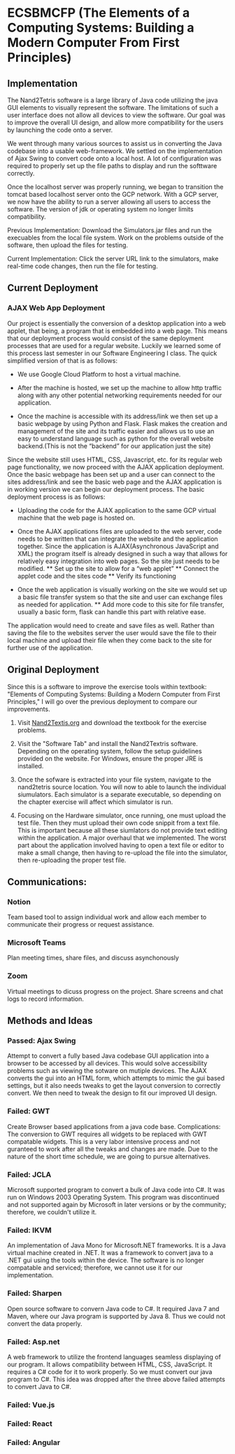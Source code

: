 # ECSBMCFP (The Elements of a Computing Systems: Building a Modern Computer From First Principles)


## Implementation
The Nand2Tetris software is a large library of Java code utilizing the java GUI elements to visually represent the software. The limitations of such a user interface does not allow all devices to view the software. Our goal was to improve the overall UI design, and allow more compatibility for the users by launching the code onto a server.

We went through many various sources to assist us in converting the Java codebase into a usable web-framework. We settled on the implementation of Ajax Swing to convert code onto a local host. A lot of configuration was required to properly set up the file paths to display and run the softtware correctly.

Once the localhost server was properly running, we began to transition the tomcat based localhost server onto the GCP network. With a GCP server, we now have the ability to run a server allowing all users to access the software. The version of jdk or operating system no longer limits compatibility.

Previous Implementation: Download the Simulators.jar files and run the execuables from the local file system. Work on the problems outside of the software, then upload the files for testing.

Current Implementation: Click the server URL link to the simulators, make real-time code changes, then run the file for testing. 

## Current Deployment
### AJAX Web App Deployment

Our project is essentially the conversion of a desktop application into a web applet, that being, a program that is embedded into a web page. This means that our deployment process would consist of the same deployment processes that are used for a regular website. Luckily we learned some of this process last semester in our Software Engineering I class. The quick simplified version of that is as follows:

 * We use Google Cloud Platform to host a virtual machine. 

 * After the machine is hosted, we set up the machine to allow http traffic along with any other potential networking requirements needed for our application.

 * Once the machine is accessible with its address/link we then set up a basic webpage by using Python and Flask. Flask makes the creation and management of the site and its traffic easier and allows us to use an easy to understand language such as python for the overall website backend.(This is not the “backend” for our application just the site)

Since the website still uses HTML, CSS, Javascript, etc. for its regular web page functionality, we now proceed with the AJAX application deployment. Once the basic webpage has been set up and a user can connect to the sites address/link and see the basic web page and the AJAX application is in working version we can begin our deployment process. The basic deployment process is as follows:

 * Uploading the code for the AJAX application to the same GCP virtual machine that the web page is hosted on. 

 * Once the AJAX applications files are uploaded to the web server, code needs to be written that can integrate the website and the application together. Since the application is AJAX(Asynchronous JavaScript and XML) the program itself is already designed in such a way that allows for relatively easy integration into web pages. So the site just needs to be modified.
   ** Set up the site to allow for a “web applet”
   ** Connect the applet code and the sites code
   ** Verify its functioning
  
 * Once the web application is visually working on the site we would set up a basic file transfer system so that the site and user can exchange files as needed for application.
   ** Add more code to this site for file transfer, usually a basic form, flask can handle this part with relative ease.

The application would need to create and save files as well. Rather than saving the file to the websites server the user would save the file to their local machine and upload their file when they come back to the site for further use of the application.


## Original Deployment
Since this is a software to improve the exercise tools within textbook: "Elements of Computing Systems: Building a Modern Computer from First Principles," I will go over the previous deployment to compare our improvements.

1) Visit [Nand2Textis.org](https://www.nand2tetris.org/) and download the textbook for the exercise problems.

2) Visit the "Software Tab" and install the Nand2Textris software. Depending on the operating system, follow the setup guidelines provided on the website. For Windows, ensure the proper JRE is installed.

3) Once the sofware is extracted into your file system, navigate to the nand2tetris source location. You will now to able to launch the individual siumulators. Each simulator is a separate executable, so depending on the chapter exercise will affect which simulator is run.

4) Focusing on the Hardware simulator, once running, one must upload the test file. Then they must upload their own code snippit from a text file. This is important because all these siumlators do not provide text editing within the application. A major overhaul that we implemented. The worst part about the application involved having to open a text file or editor to make a small change, then having to re-upload the file into the simulator, then re-uploading the proper test file.
## Communications:
### Notion
Team based tool to assign individual work and allow each member to communicate their progress or request assistance.

### Microsoft Teams
Plan meeting times, share files, and discuss asynchonously

### Zoom
Virtual meetings to dicuss progress on the project. Share screens and chat logs to record information.

## Methods and Ideas
### Passed: Ajax Swing
Attempt to convert a fully based Java codebase GUI application into a browser to be accessed by all devices. This would solve accessibility problems such as viewing the sotware on mutiple devices. The AJAX converts the gui into an HTML form, which attempts to mimic the gui based settings, but it also needs tweaks to get the layout conversion to correctly convert. We then need to tweak the design to fit our improved UI design.

### Failed: GWT
Create Browser based applications from a java code base.
Complications: The conversion to GWT requires all widgets to be replaced with GWT compatable widgets. This is a very labor intensive process and not guranteed to work after all the tweaks and changes are made. Due to the nature of the short time schedule, we are going to pursue alternatives.

### Failed: JCLA
Microsoft supported program to convert a bulk of Java code into C#. It was run on Windows 2003 Operating System. This program was discontinued and not supported again by Microsoft in later versions or by the community; therefore, we couldn't utilize it.

### Failed: IKVM
An implementation of Java Mono for Microsoft.NET frameworks. It is a Java virtual machine created in .NET. It was a framework to convert java to a .NET gui using the tools within the device. The software is no longer compatable and serviced; therefore, we cannot use it for our implementation.

### Failed: Sharpen
Open source software to convern Java code to C#. It required Java 7 and Maven, where our Java program is supported by Java 8. Thus we could not convert the data properly.

### Failed: Asp.net
A web framework to utilize the frontend languages seamless displaying of our program. It allows compatibility between HTML, CSS, JavaScript. It requires a C# code for it to work properly. So we must convert our java program to C#. This idea was dropped after the three above failed attempts to convert Java to C#.

### Failed: Vue.js
### Failed: React
### Failed: Angular

